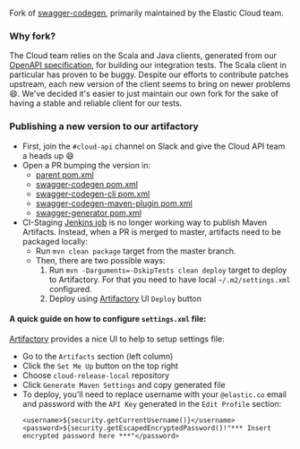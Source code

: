 Fork of [swagger-codegen](https://github.com/swagger-api/swagger-codegen), primarily maintained by the Elastic Cloud team.

### Why fork?

The Cloud team relies on the Scala and Java clients, generated from our [OpenAPI specification](https://github.com/elastic/cloud/blob/master/scala-services/adminconsole/src/main/resources/apidocs-full.json), for building our integration tests. The Scala client in particular has proven to be buggy. Despite our efforts to contribute patches upstream, each new version of the client seems to bring on newer problems :smile:. We've decided it's easier to just maintain our own fork for the sake of having a stable and reliable client for our tests.

### Publishing a new version to our artifactory

  - First, join the `#cloud-api` channel on Slack and give the Cloud API team a heads up :smile:
  - Open a PR bumping the version in:
    - [parent pom.xml](https://github.com/elastic/swagger-codegen/blob/master/pom.xml)
    - [swagger-codegen pom.xml](https://github.com/elastic/swagger-codegen/blob/master/modules/swagger-codegen/pom.xml)
    - [swagger-codegen-cli pom.xml](https://github.com/elastic/swagger-codegen/blob/master/modules/swagger-codegen-cli/pom.xml)
    - [swagger-codegen-maven-plugin pom.xml](https://github.com/elastic/swagger-codegen/blob/master/modules/swagger-codegen-maven-plugin/pom.xml)
    - [swagger-generator pom.xml](https://github.com/elastic/swagger-codegen/blob/master/modules/swagger-generator/pom.xml)
  - CI-Staging [Jenkins job](https://ci-staging.found.no/job/cloud-swagger-codegen-fork/) is no longer working way to publish Maven Artifacts. Instead, when a PR is merged to master, artifacts need to be packaged locally:
    - Run `mvn clean package` target from the master branch.
    - Then, there are two possible ways:
        1) Run  `mvn -Darguments=-DskipTests clean deploy` target to deploy to Artifactory. For that you need to have local `~/.m2/settings.xml` configured.
        2) Deploy using [Artifactory](https://artifactory.elastic.dev/ui/repos/tree/General/cloud-release) UI `Deploy` button

#### A quick guide on how to configure `settings.xml` file:
[Artifactory](https://artifactory.elastic.dev/) provides a nice UI to help to setup settings file:
- Go to the `Artifacts` section (left column)
- Click the `Set Me Up` button on the top right
- Choose `cloud-release-local` repository
- Click `Generate Maven Settings` and copy generated file
- To deploy, you'll need to replace username with your `@elastic.co` email and password with the `API Key` generated in the `Edit Profile` section:
  ```
  <username>${security.getCurrentUsername()}</username>
  <password>${security.getEscapedEncryptedPassword()!"*** Insert encrypted password here ***"</password>
  ```
